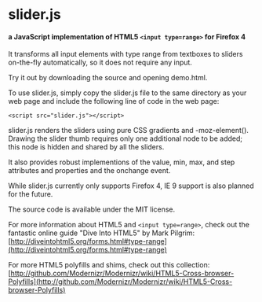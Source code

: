 slider.js
=========

#### a JavaScript implementation of HTML5 `<input type=range>` for Firefox 4

It transforms all input elements with type range from textboxes to sliders
on-the-fly automatically, so it does not require any input.

Try it out by downloading the source and opening demo.html.

To use slider.js, simply copy the slider.js file to the same directory as
your web page and include the following line of code in the web page:

`<script src="slider.js"></script>`

slider.js renders the sliders using pure CSS gradients and -moz-element().
Drawing the slider thumb requires only one additional node to be added; this
node is hidden and shared by all the sliders.

It also provides robust implementions of the value, min, max, and step
attributes and properties and the onchange event.

While slider.js currently only supports Firefox 4, IE 9 support is also planned
for the future.

The source code is available under the MIT license.

For more information about HTML5 and `<input type=range>`, check out the
fantastic online guide "Dive Into HTML5" by Mark Pilgrim:
[http://diveintohtml5.org/forms.html#type-range](http://diveintohtml5.org/forms.html#type-range)

For more HTML5 polyfills and shims, check out this collection:
[http://github.com/Modernizr/Modernizr/wiki/HTML5-Cross-browser-Polyfills](http://github.com/Modernizr/Modernizr/wiki/HTML5-Cross-browser-Polyfills)
